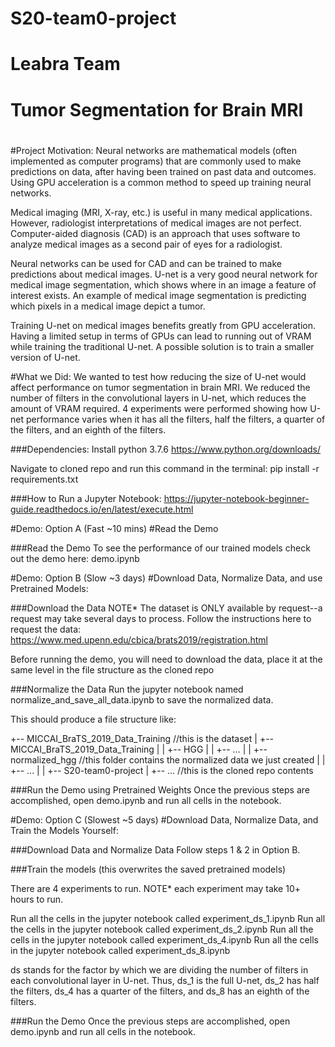 # S20-team0-project

# Leabra Team
# Tumor Segmentation for Brain MRI
#
#Project Motivation:
Neural networks are mathematical models (often implemented as computer programs) that are  commonly used to make predictions on data, after having been trained on past data and outcomes. Using GPU acceleration is a common method to speed up training neural networks.

Medical imaging (MRI, X-ray, etc.) is useful in many medical applications. However, radiologist interpretations of medical images are not perfect. Computer-aided diagnosis (CAD) is an approach that uses software to analyze medical images as a second pair of eyes for a radiologist.

Neural networks can be used for CAD and can be trained to make predictions about medical images. U-net is a very good neural network for medical image segmentation, which shows where in an image a feature of interest exists. An example of medical image segmentation is predicting which pixels in a medical image depict a tumor.  

Training U-net on medical images benefits greatly from GPU acceleration. Having a limited setup in terms of GPUs can lead to running out of VRAM while training the traditional U-net.  A possible solution is to train a smaller version of U-net.

#What we Did:
We wanted to test how reducing the size of U-net would affect performance on tumor segmentation in brain MRI. We reduced the number of filters in the convolutional layers in U-net, which reduces the amount of VRAM required. 4 experiments were performed showing how U-net performance varies when it has all the filters, half the filters, a quarter of the filters, and an eighth of the filters. 

###Dependencies:
Install python 3.7.6 https://www.python.org/downloads/ 

Navigate to cloned repo and run this command in the terminal:
pip install -r requirements.txt


###How to Run a Jupyter Notebook:
https://jupyter-notebook-beginner-guide.readthedocs.io/en/latest/execute.html


#Demo: Option A    (Fast ~10 mins)
#Read the Demo 

###Read the Demo
To see the performance of our trained models check out the demo here:
demo.ipynb

#Demo: Option B    (Slow ~3 days)
#Download Data, Normalize Data, and use Pretrained Models:

###Download the Data
NOTE* The dataset is ONLY available by request--a request may take several days to process. Follow the instructions here to request the data: https://www.med.upenn.edu/cbica/brats2019/registration.html 

Before running the demo, you will need to download the data, place it at the same level in the file structure as the cloned repo

###Normalize the Data
Run the jupyter notebook named normalize_and_save_all_data.ipynb to save the normalized data.

This should produce a file structure like:

+-- MICCAI_BraTS_2019_Data_Training     //this is the dataset
|    +-- MICCAI_BraTS_2019_Data_Training
|    |     +-- HGG
|    |     +-- …
|    |     +-- normalized_hgg  //this folder contains the normalized data we just created
|    |     +-- ...
|
|
+-- S20-team0-project
|    +-- … //this is the cloned repo contents

###Run the Demo using Pretrained Weights
Once the previous steps are accomplished, open demo.ipynb and run all cells in the notebook.

#Demo: Option C     (Slowest ~5 days) 
#Download Data, Normalize Data, and Train the Models Yourself:


###Download Data and Normalize Data
Follow steps 1 & 2 in Option B.

###Train the models  (this overwrites the saved pretrained models)

There are 4 experiments to run.
NOTE* each experiment may take 10+ hours to run.

Run all the cells in the jupyter notebook called experiment_ds_1.ipynb
Run all the cells in the jupyter notebook called experiment_ds_2.ipynb
Run all the cells in the jupyter notebook called experiment_ds_4.ipynb
Run all the cells in the jupyter notebook called experiment_ds_8.ipynb

ds stands for the factor by which we are dividing the number of filters in each convolutional layer in U-net. Thus, ds_1 is the full U-net, ds_2 has half the filters, ds_4 has a quarter of the filters, and ds_8 has an eighth of the filters.

###Run the Demo
Once the previous steps are accomplished, open demo.ipynb and run all cells in the notebook.
